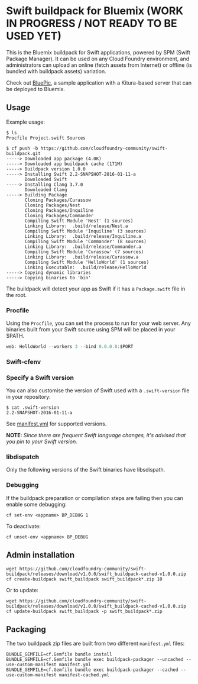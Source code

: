 Swift buildpack for Bluemix (**WORK IN PROGRESS / NOT READY TO BE USED YET**)
=======================================

This is the Bluemix buildpack for Swift applications, powered by SPM (Swift Package Manager). It can be used on any Cloud Foundry environment, and administrators can upload an online (fetch assets from Internet) or offline (is bundled with buildpack assets) variation.

Check out [BluePic](https://github.com/IBM-Swift/BluePic), a sample application with a Kitura-based server that can be deployed to Bluemix.

Usage
-----

Example usage:

```shell
$ ls
Procfile Project.swift Sources

$ cf push -b https://github.com/cloudfoundry-community/swift-buildpack.git
-----> Downloaded app package (4.0K)
-----> Downloaded app buildpack cache (171M)
-----> Buildpack version 1.0.0
-----> Installing Swift 2.2-SNAPSHOT-2016-01-11-a
       Downloaded Swift
-----> Installing Clang 3.7.0
       Downloaded Clang
-----> Building Package
       Cloning Packages/Curassow
       Cloning Packages/Nest
       Cloning Packages/Inquiline
       Cloning Packages/Commander
       Compiling Swift Module 'Nest' (1 sources)
       Linking Library:  .build/release/Nest.a
       Compiling Swift Module 'Inquiline' (3 sources)
       Linking Library:  .build/release/Inquiline.a
       Compiling Swift Module 'Commander' (8 sources)
       Linking Library:  .build/release/Commander.a
       Compiling Swift Module 'Curassow' (7 sources)
       Linking Library:  .build/release/Curassow.a
       Compiling Swift Module 'HelloWorld' (1 sources)
       Linking Executable:  .build/release/HelloWorld
-----> Copying dynamic libraries
-----> Copying binaries to 'bin'
```

The buildpack will detect your app as Swift if it has a `Package.swift` file in the root.

### Procfile

Using the `Procfile`, you can set the process to run for your web server. Any binaries built from your Swift source using SPM will be placed in your $PATH.

```swift
web: HelloWorld --workers 3 --bind 0.0.0.0:$PORT
```

### Swift-cfenv


### Specify a Swift version

You can also customise the version of Swift used with a `.swift-version` file in your repository:

```shell
$ cat .swift-version
2.2-SNAPSHOT-2016-01-11-a
```

See [manifest.yml](https://github.com/IBM-Swift/swift-buildpack/blob/bluemix-buildpack/manifest.yml) for supported versions.

**NOTE**: *Since there are frequent Swift language changes, it's advised that you pin to your Swift version.*

### libdispatch
Only the following versions of the Swift binaries have libsdispath. 

### Debugging

If the buildpack preparation or compilation steps are failing then you can enable some debugging:

```
cf set-env <appname> BP_DEBUG 1
```

To deactivate:

```
cf unset-env <appname> BP_DEBUG
```

Admin installation
------------------

```
wget https://github.com/cloudfoundry-community/swift-buildpack/releases/download/v1.0.0/swift_buildpack-cached-v1.0.0.zip
cf create-buildpack swift_buildpack swift_buildpack*.zip 10
```

Or to update:

```
wget https://github.com/cloudfoundry-community/swift-buildpack/releases/download/v1.0.0/swift_buildpack-cached-v1.0.0.zip
cf update-buildpack swift_buildpack -p swift_buildpack*.zip
```

Packaging
---------

The two buildpack zip files are built from two different `manifest.yml` files:

```
BUNDLE_GEMFILE=cf.Gemfile bundle install
BUNDLE_GEMFILE=cf.Gemfile bundle exec buildpack-packager --uncached --use-custom-manifest manifest.yml
BUNDLE_GEMFILE=cf.Gemfile bundle exec buildpack-packager --cached --use-custom-manifest manifest-cached.yml
```
